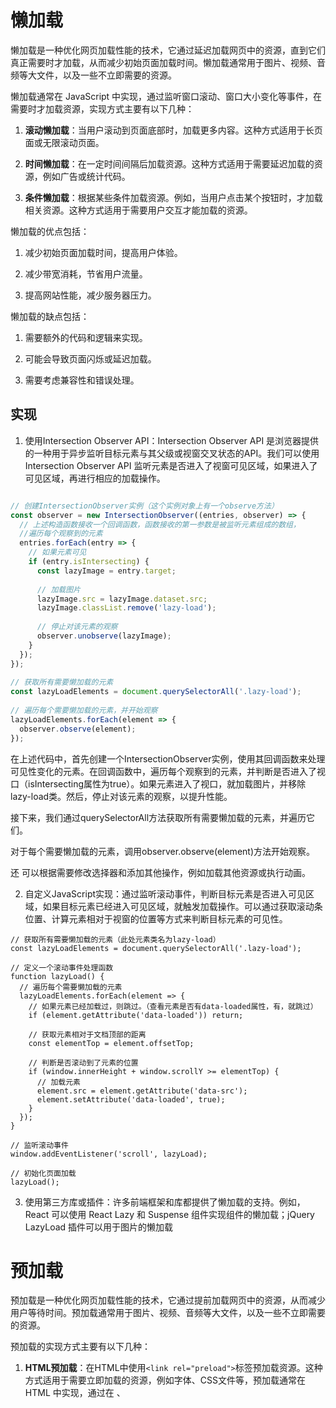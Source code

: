 # 懒加载

懒加载是一种优化网页加载性能的技术，它通过延迟加载网页中的资源，直到它们真正需要时才加载，从而减少初始页面加载时间。懒加载通常用于图片、视频、音频等大文件，以及一些不立即需要的资源。

懒加载通常在 JavaScript 中实现，通过监听窗口滚动、窗口大小变化等事件，在需要时才加载资源，实现方式主要有以下几种：

1. **滚动懒加载**：当用户滚动到页面底部时，加载更多内容。这种方式适用于长页面或无限滚动页面。

2. **时间懒加载**：在一定时间间隔后加载资源。这种方式适用于需要延迟加载的资源，例如广告或统计代码。

3. **条件懒加载**：根据某些条件加载资源。例如，当用户点击某个按钮时，才加载相关资源。这种方式适用于需要用户交互才能加载的资源。

懒加载的优点包括：

1. 减少初始页面加载时间，提高用户体验。

2. 减少带宽消耗，节省用户流量。

3. 提高网站性能，减少服务器压力。

懒加载的缺点包括：

1. 需要额外的代码和逻辑来实现。

2. 可能会导致页面闪烁或延迟加载。

3. 需要考虑兼容性和错误处理。

## 实现

1. 使用Intersection Observer API：Intersection Observer API 是浏览器提供的一种用于异步监听目标元素与其父级或视窗交叉状态的API。我们可以使用 Intersection Observer API 监听元素是否进入了视窗可见区域，如果进入了可见区域，再进行相应的加载操作。

```javascript

// 创建IntersectionObserver实例（这个实例对象上有一个observe方法）
const observer = new IntersectionObserver((entries, observer) => {
  // 上述构造函数接收一个回调函数，函数接收的第一参数是被监听元素组成的数组，
  //遍历每个观察到的元素
  entries.forEach(entry => {
    // 如果元素可见
    if (entry.isIntersecting) {
      const lazyImage = entry.target;
 
      // 加载图片
      lazyImage.src = lazyImage.dataset.src;
      lazyImage.classList.remove('lazy-load');
 
      // 停止对该元素的观察
      observer.unobserve(lazyImage);
    }
  });
});
 
// 获取所有需要懒加载的元素
const lazyLoadElements = document.querySelectorAll('.lazy-load');
 
// 遍历每个需要懒加载的元素，并开始观察
lazyLoadElements.forEach(element => {
  observer.observe(element);
});
```
在上述代码中，首先创建一个IntersectionObserver实例，使用其回调函数来处理可见性变化的元素。在回调函数中，遍历每个观察到的元素，并判断是否进入了视口（isIntersecting属性为true）。如果元素进入了视口，就加载图片，并移除lazy-load类。然后，停止对该元素的观察，以提升性能。

接下来，我们通过querySelectorAll方法获取所有需要懒加载的元素，并遍历它们。

对于每个需要懒加载的元素，调用observer.observe(element)方法开始观察。

还 可以根据需要修改选择器和添加其他操作，例如加载其他资源或执行动画。

2. 自定义JavaScript实现：通过监听滚动事件，判断目标元素是否进入可见区域，如果目标元素已经进入可见区域，就触发加载操作。可以通过获取滚动条位置、计算元素相对于视窗的位置等方式来判断目标元素的可见性。

```javasript
// 获取所有需要懒加载的元素（此处元素类名为lazy-load）
const lazyLoadElements = document.querySelectorAll('.lazy-load');
 
// 定义一个滚动事件处理函数
function lazyLoad() {
  // 遍历每个需要懒加载的元素
  lazyLoadElements.forEach(element => {
    // 如果元素已经加载过，则跳过。（查看元素是否有data-loaded属性，有，就跳过）
    if (element.getAttribute('data-loaded')) return;
 
    // 获取元素相对于文档顶部的距离
    const elementTop = element.offsetTop;
 
    // 判断是否滚动到了元素的位置
    if (window.innerHeight + window.scrollY >= elementTop) {
      // 加载元素
      element.src = element.getAttribute('data-src');
      element.setAttribute('data-loaded', true);
    }
  });
}
 
// 监听滚动事件
window.addEventListener('scroll', lazyLoad);
 
// 初始化页面加载
lazyLoad();
```

3. 使用第三方库或插件：许多前端框架和库都提供了懒加载的支持。例如，React 可以使用 React Lazy 和 Suspense 组件实现组件的懒加载；jQuery LazyLoad 插件可以用于图片的懒加载

# 预加载

预加载是一种优化网页加载性能的技术，它通过提前加载网页中的资源，从而减少用户等待时间。预加载通常用于图片、视频、音频等大文件，以及一些不立即需要的资源。

预加载的实现方式主要有以下几种：

1. **HTML预加载**：在HTML中使用`<link rel="preload">`标签预加载资源。这种方式适用于需要立即加载的资源，例如字体、CSS文件等，预加载通常在 HTML 中实现，通过在 <link>、<script> 等标签中添加 preload 属性，指定预加载的资源类型和地址。

2. **JavaScript预加载**：在JavaScript中使用`new Image()`或`fetch()`方法预加载资源。这种方式适用于需要延迟加载的资源，例如图片、视频等。

```javascript
<link rel="preload" href="https://example.com/image.jpg" as="image" />
<script src="https://example.com/script.js" defer preload="script" async></script>

```

预加载的优点包括：

1. 减少用户等待时间，提高用户体验。

2. 提高网站性能，减少服务器压力。

预加载的缺点包括：

1. 需要额外的代码和逻辑来实现。

2. 可能会导致带宽消耗增加。

3. 需要考虑兼容性和错误处理。

## 实现

监听视口变化

```javascript
// 创建IntersectionObserver实例
const observer = new IntersectionObserver((entries, observer) => {
  // 遍历每个观察到的元素
  entries.forEach(entry => {
    // 如果元素进入了视口
    if (entry.isIntersecting) {
      const preloadImage = entry.target;
 
      // 创建一个新的Image对象
      const image = new Image();
 
      // 监听图片加载完成事件
      image.onload = () => {
        // 将预加载的图片设置为原始图片
        preloadImage.src = image.src;
 
        // 停止对该元素的观察
        observer.unobserve(preloadImage);
      };
 
      // 设置Image对象的src为原始图片路径
      image.src = preloadImage.dataset.src;
    }
  });
}, { threshold: 0.5 }); // 添加阈值以延迟加载
 
// 获取所有需要预加载的元素
const preloadElements = document.querySelectorAll('.preload');
 
// 遍历每个需要预加载的元素，并开始观察
preloadElements.forEach(element => {
  observer.observe(element);
});
```
创建了一个IntersectionObserver实例，并传入回调函数。

在回调函数中，遍历了entries数组，判断观察到的元素是否进入了视口（isIntersecting）。

如果元素进入了视口，就创建一个新的Image对象，并设置其onload事件监听器。

在图片加载完成后，我们将预加载的元素的src属性设置为原始图片的路径。

最后，我们使用observer.unobserve()方法停止对该元素的观察，以提升性能。

你可以根据需求修改选择器、添加阈值、预加载其他资源等。


# 总结

懒加载和预加载都是优化网页加载性能的技术，它们各有优缺点。懒加载通过延迟加载资源，减少初始页面加载时间，而预加载通过提前加载资源，减少用户等待时间。在实际应用中，可以根据具体需求和场景选择合适的技术。

需要注意的是，懒加载和预加载并不是互斥的，它们可以同时使用。例如，可以先预加载一些关键资源，然后再使用懒加载加载其他资源。这样可以进一步提高网页加载性能。

